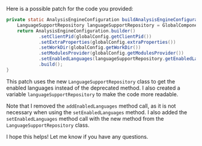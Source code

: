 Here is a possible patch for the code you provided:

```java
private static AnalysisEngineConfiguration buildAnalysisEngineConfiguration() {
    LanguageSupportRepository languageSupportRepository = GlobalComponentProvider.getGlobalRepository();
    return AnalysisEngineConfiguration.builder()
            .setClientPid(globalConfig.getClientPid())
            .setExtraProperties(globalConfig.extraProperties())
            .setWorkDir(globalConfig.getWorkDir())
            .setModulesProvider(globalConfig.getModulesProvider())
            .setEnabledLanguages(languageSupportRepository.getEnabledLanguagesInConnectedMode())
            .build();
}
```

This patch uses the new `LanguageSupportRepository` class to get the enabled languages instead of the deprecated method. I also created a variable `languageSupportRepository` to make the code more readable.

Note that I removed the `addEnabledLanguages` method call, as it is not necessary when using the `setEnabledLanguages` method. I also added the `setEnabledLanguages` method call with the new method from the `LanguageSupportRepository` class.

I hope this helps! Let me know if you have any questions.